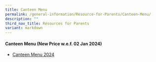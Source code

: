 ```yaml
---
title: Canteen Menu
permalink: /general-information/Resource-for-Parents/Canteen-Menu/
description: ""
third_nav_title: Resources for Parents
variant: markdown
---
```

#### **Canteen Menu (New Price w.e.f. 02 Jan 2024)**
* [Canteen Menu 2024](/files/Resource%20for%20Parents/Canteen%20Menu/FHPS_Canteen_Menu_2024.pdf)